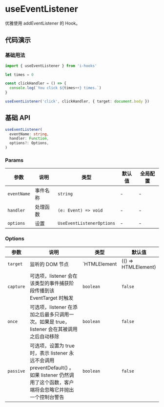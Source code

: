 # useEventListener

优雅使用 addEventListener 的 Hook。

## 代码演示

### 基础用法

```ts
import { useEventListener } from 'i-hooks'

let times = 0

const clickHandler = () => {
  console.log(`You click ${times++} times.`)
}

useEventListener('click', clickHandler, { target: document.body })
```

## 基础 API
  
```ts
useEventListener(
  eventName: string,
  handler: Function,
  options?: Options,
)
```

### Params

| 参数 | 说明 | 类型 | 默认值 | 全局配置 |
| --- | ---- | --- | ----- | ------ |
| `eventName` | 事件名称 | `string` | - | - |  
| `handler` | 处理函数 | `(e: Event) => void` | - | - |  
| `options` | 设置 | `UseEventListenerOptions` | - | - |  

### Options

| 参数 | 说明 | 类型 | 默认值 | 
| --- | ---- | --- | ---- |
| `target` | 监听的 DOM 节点 | `HTMLElement | (() => HTMLElement) | Window | Document` | `window` |
| `capture` | 可选项，listener 会在该类型的事件捕获阶段传播到该 EventTarget 时触发 | `boolean` | `false` |
| `once` | 可选项，listener 在添加之后最多只调用一次。如果是 true，listener 会在其被调用之后自动移除 | `boolean` | `false` |
| `passive` | 可选项，设置为 true 时，表示 listener 永远不会调用 preventDefault() 。如果 listener 仍然调用了这个函数，客户端将会忽略它并抛出一个控制台警告 | `boolean` | `false` |


<!-- 所有单元格的两端都需要有一个空格 --> 
